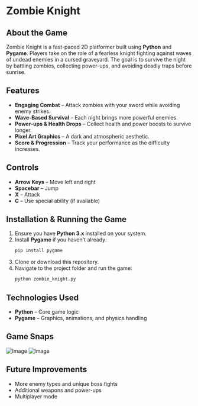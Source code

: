 # Zombie Knight

## About the Game
Zombie Knight is a fast-paced 2D platformer built using **Python** and **Pygame**. Players take on the role of a fearless knight fighting against waves of undead enemies in a cursed graveyard. The goal is to survive the night by battling zombies, collecting power-ups, and avoiding deadly traps before sunrise.

## Features
- **Engaging Combat** – Attack zombies with your sword while avoiding enemy strikes.
- **Wave-Based Survival** – Each night brings more powerful enemies.
- **Power-ups & Health Drops** – Collect health and power boosts to survive longer.
- **Pixel Art Graphics** – A dark and atmospheric aesthetic.
- **Score & Progression** – Track your performance as the difficulty increases.

## Controls
- **Arrow Keys** – Move left and right
- **Spacebar** – Jump
- **X** – Attack
- **C** – Use special ability (if available)

## Installation & Running the Game
1. Ensure you have **Python 3.x** installed on your system.
2. Install **Pygame** if you haven't already:
   ```bash
   pip install pygame
   ```
3. Clone or download this repository.
4. Navigate to the project folder and run the game:
   ```bash
   python zombie_knight.py
   ```

## Technologies Used
- **Python** – Core game logic
- **Pygame** – Graphics, animations, and physics handling

## Game Snaps
![Image](https://github.com/user-attachments/assets/c4d78b25-ae32-4326-9ff3-ffa76001b3ed)
![Image](https://github.com/user-attachments/assets/8693935e-33b0-46e8-8d47-32df0885da34)

## Future Improvements
- More enemy types and unique boss fights
- Additional weapons and power-ups
- Multiplayer mode
